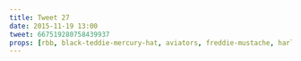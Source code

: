 ```yaml
---
title: Tweet 27
date: 2015-11-19 13:00
tweet: 667519280758439937
props: [rbb, black-teddie-mercury-hat, aviators, freddie-mustache, harley-jacket, leather-chaps, do-i-look-like-i-fly-economy-button, heeled-black-boots, judy-garland]
---
```

